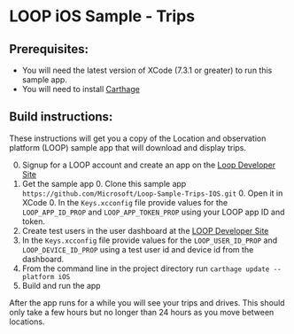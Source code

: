 # LOOP iOS Sample - Trips

## Prerequisites:
  * You will need the latest version of XCode (7.3.1 or greater) to run this sample app.
  * You will need to install [Carthage](https://github.com/Carthage/Carthage)

## Build instructions:
These instructions will get you a copy of the Location and observation platform (LOOP) sample app that will download and display trips.

  0. Signup for a LOOP account and create an app on the [Loop Developer Site](https://www.loop.ms)
  0. Get the sample app
    0. Clone this sample app `https://github.com/Microsoft/Loop-Sample-Trips-IOS.git`
    0. Open it in XCode
    0. In the `Keys.xcconfig` file provide values for the `LOOP_APP_ID_PROP` and `LOOP_APP_TOKEN_PROP` using your LOOP app ID and token.
  0. Create test users in the user dashboard at the [LOOP Developer Site](https://www.loop.ms)
  0. In the `Keys.xcconfig` file provide values for the `LOOP_USER_ID_PROP` and `LOOP_DEVICE_ID_PROP` using a test user id and device id from the dashboard.
  0. From the command line in the project directory run `carthage update --platform iOS`
  0. Build and run the app

After the app runs for a while you will see your trips and drives. This should only take a few hours but no longer than 24 hours as you move between locations.
